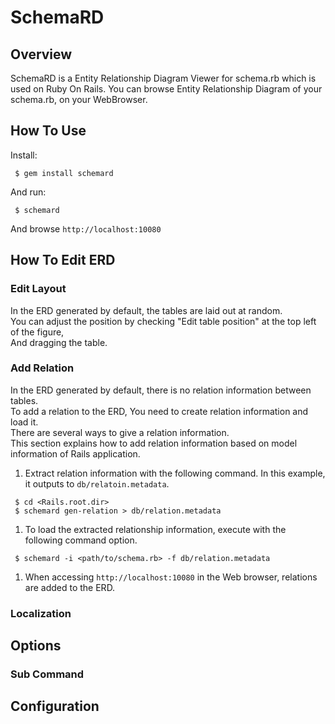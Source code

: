 # SchemaRD

## Overview

SchemaRD is a Entity Relationship Diagram Viewer for schema.rb which is used on Ruby On Rails.
You can browse Entity Relationship Diagram of your schema.rb, on your WebBrowser.

## How To Use

Install:
```
 $ gem install schemard
```

And run:
```
 $ schemard
```

And browse `http://localhost:10080`

## How To Edit ERD

### Edit Layout

In the ERD generated by default, the tables are laid out at random.  
You can adjust the position by checking "Edit table position" at the top left of the figure,  
And dragging the table.

### Add Relation

In the ERD generated by default, there is no relation information between tables.  
To add a relation to the ERD, You need to create relation information and load it.  
There are several ways to give a relation information.  
This section explains how to add relation information based on model information of Rails application.

1. Extract relation information with the following command. In this example, it outputs to `db/relatoin.metadata`.
```
 $ cd <Rails.root.dir>
 $ schemard gen-relation > db/relation.metadata
```
1. To load the extracted relationship information, execute with the following command option.
```
 $ schemard -i <path/to/schema.rb> -f db/relation.metadata
```
1. When accessing `http://localhost:10080` in the Web browser, relations are added to the ERD.

### Localization

## Options

### Sub Command

## Configuration
